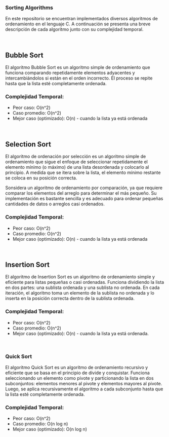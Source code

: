 ### Sorting Algorithms

En este repositorio se encuentran implementados diversos algoritmos de ordenamiento en el lenguaje C. A continuación se presenta una breve descripción de cada algoritmo junto con su complejidad temporal.

<br>

## Bubble Sort

El algoritmo Bubble Sort es un algoritmo simple de ordenamiento que funciona comparando repetidamente elementos adyacentes y intercambiándolos si están en el orden incorrecto. El proceso se repite hasta que la lista esté completamente ordenada.
<br>
### Complejidad Temporal:
- Peor caso: O(n^2)
- Caso promedio: O(n^2)
- Mejor caso (optimizado): O(n) - cuando la lista ya está ordenada

<br>

## Selection Sort

El algoritmo de ordenación por selección es un algoritmo simple de ordenamiento que sigue el enfoque de seleccionar repetidamente el elemento mínimo (o máximo) de una lista desordenada y colocarlo al principio. A medida que se itera sobre la lista, el elemento mínimo restante se coloca en su posición correcta.

Sonsidera un algoritmo de ordenamiento por comparación, ya que requiere comparar los elementos del arreglo para determinar el más pequeño. Su implementación es bastante sencilla y es adecuado para ordenar pequeñas cantidades de datos o arreglos casi ordenados.
<br>
### Complejidad Temporal:
- Peor caso: O(n^2)
- Caso promedio: O(n^2)
- Mejor caso (optimizado): O(n) - cuando la lista ya está ordenada

<br>

## Insertion Sort
El algoritmo de Insertion Sort es un algoritmo de ordenamiento simple y eficiente para listas pequeñas o casi ordenadas. Funciona dividiendo la lista en dos partes: una sublista ordenada y una sublista no ordenada. En cada iteración, el algoritmo toma un elemento de la sublista no ordenada y lo inserta en la posición correcta dentro de la sublista ordenada.

### Complejidad Temporal:
- Peor caso: O(n^2)
- Caso promedio: O(n^2)
- Mejor caso (optimizado): O(n) - cuando la lista ya está ordenada.

<br>

### Quick Sort

El algoritmo Quick Sort es un algoritmo de ordenamiento recursivo y eficiente que se basa en el principio de divide y conquistar. Funciona seleccionando un elemento como pivote y particionando la lista en dos subconjuntos: elementos menores al pivote y elementos mayores al pivote. Luego, se aplica recursivamente el algoritmo a cada subconjunto hasta que la lista esté completamente ordenada.
<br>

### Complejidad Temporal:
- Peor caso: O(n^2)
- Caso promedio: O(n log n)
- Mejor caso (optimizado): O(n log n)
